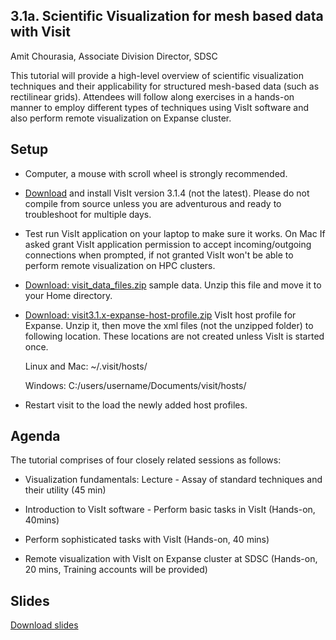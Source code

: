 ## 3.1a. Scientific Visualization for mesh based data with Visit
Amit Chourasia, Associate Division Director, SDSC

This tutorial will provide a high-level overview of scientific visualization techniques and their applicability for structured mesh-based data (such as rectilinear grids). Attendees will follow along exercises in a hands-on manner to employ different types of techniques using VisIt software and also perform remote visualization on Expanse cluster.


## Setup

* Computer, a mouse with scroll wheel is strongly recommended.

* [Download](https://visit-dav.github.io/visit-website/releases-as-tables/) and install VisIt version 3.1.4 (not the latest). Please do not compile from source unless you are adventurous and ready to troubleshoot for multiple days.

* Test run VisIt application on your laptop to make sure it works. On Mac If asked grant VisIt application permission to accept incoming/outgoing connections when prompted, if not granted VisIt won't be able to perform remote visualization on HPC clusters.   

* [Download: visit_data_files.zip](http://users.sdsc.edu/~amit/scivis-tutorial/visit_data_files.zip) sample data. Unzip this file and move it to your Home directory.

* [Download: visit3.1.x-expanse-host-profile.zip](http://users.sdsc.edu/~amit/scivis-tutorial/visit3.1.x-expanse-host-profile.zip) VisIt host profile for Expanse.
   Unzip it, then move the xml files (not the unzipped folder) to following location. These locations are not created unless VisIt is started once.

   Linux and Mac: ~/.visit/hosts/ 

   Windows: C:/users/username/Documents/visit/hosts/

* Restart visit to the load the newly added host profiles.

## Agenda
The tutorial comprises of four closely related sessions as follows:

* Visualization fundamentals: Lecture - Assay of standard techniques and their utility (45 min)

* Introduction to VisIt software - Perform basic tasks in VisIt (Hands-on, 40mins)

* Perform sophisticated tasks with VisIt (Hands-on, 40 mins)

* Remote visualization with VisIt on Expanse cluster at SDSC (Hands-on, 20 mins, Training accounts will be provided)


## Slides
[Download slides](http://users.sdsc.edu/~amit/scivis-tutorial/scivis-tutorial.pdf)
